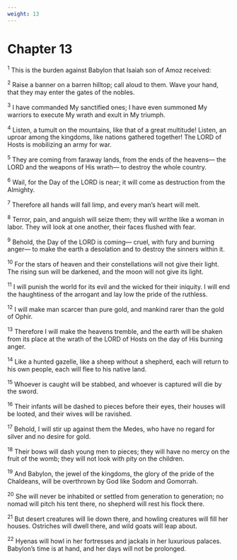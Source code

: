 ```yaml
---
weight: 13
---
```


# Chapter 13

<sup>1</sup> This is the burden against Babylon that Isaiah son of Amoz received: 

<sup>2</sup> Raise a banner on a barren hilltop; call aloud to them. Wave your hand, that they may enter the gates of the nobles. 

<sup>3</sup> I have commanded My sanctified ones; I have even summoned My warriors to execute My wrath and exult in My triumph. 

<sup>4</sup> Listen, a tumult on the mountains, like that of a great multitude! Listen, an uproar among the kingdoms, like nations gathered together! The LORD of Hosts is mobilizing an army for war. 

<sup>5</sup> They are coming from faraway lands, from the ends of the heavens— the LORD and the weapons of His wrath— to destroy the whole country. 

<sup>6</sup> Wail, for the Day of the LORD is near; it will come as destruction from the Almighty. 

<sup>7</sup> Therefore all hands will fall limp, and every man’s heart will melt. 

<sup>8</sup> Terror, pain, and anguish will seize them; they will writhe like a woman in labor. They will look at one another, their faces flushed with fear. 

<sup>9</sup> Behold, the Day of the LORD is coming— cruel, with fury and burning anger— to make the earth a desolation and to destroy the sinners within it. 

<sup>10</sup> For the stars of heaven and their constellations will not give their light. The rising sun will be darkened, and the moon will not give its light. 

<sup>11</sup> I will punish the world for its evil and the wicked for their iniquity. I will end the haughtiness of the arrogant and lay low the pride of the ruthless. 

<sup>12</sup> I will make man scarcer than pure gold, and mankind rarer than the gold of Ophir. 

<sup>13</sup> Therefore I will make the heavens tremble, and the earth will be shaken from its place at the wrath of the LORD of Hosts on the day of His burning anger. 

<sup>14</sup> Like a hunted gazelle, like a sheep without a shepherd, each will return to his own people, each will flee to his native land. 

<sup>15</sup> Whoever is caught will be stabbed, and whoever is captured will die by the sword. 

<sup>16</sup> Their infants will be dashed to pieces before their eyes, their houses will be looted, and their wives will be ravished. 

<sup>17</sup> Behold, I will stir up against them the Medes, who have no regard for silver and no desire for gold. 

<sup>18</sup> Their bows will dash young men to pieces; they will have no mercy on the fruit of the womb; they will not look with pity on the children. 

<sup>19</sup> And Babylon, the jewel of the kingdoms, the glory of the pride of the Chaldeans, will be overthrown by God like Sodom and Gomorrah. 

<sup>20</sup> She will never be inhabited or settled from generation to generation; no nomad will pitch his tent there, no shepherd will rest his flock there. 

<sup>21</sup> But desert creatures will lie down there, and howling creatures will fill her houses. Ostriches will dwell there, and wild goats will leap about. 

<sup>22</sup> Hyenas will howl in her fortresses and jackals in her luxurious palaces. Babylon’s time is at hand, and her days will not be prolonged. 


